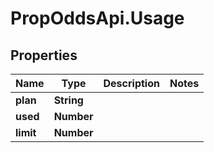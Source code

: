 # PropOddsApi.Usage

## Properties

Name | Type | Description | Notes
------------ | ------------- | ------------- | -------------
**plan** | **String** |  | 
**used** | **Number** |  | 
**limit** | **Number** |  | 


